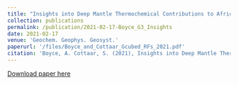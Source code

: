 ```yaml
---
title: "Insights into Deep Mantle Thermochemical Contributions to African Magmatism from Converted Seismic Phases"
collection: publications
permalink: /publication/2021-02-17-Boyce_G3_Insights
date: 2021-02-17
venue: 'Geochem. Geophys. Geosyst.'
paperurl: '/files/Boyce_and_Cottaar_Gcubed_RFs_2021.pdf'
citation: 'Boyce, A. Cottaar, S. (2021), Insights into Deep Mantle Thermochemical Contributions to African Magmatism from Converted Seismic Phases, Geochem. Geophys. Geosyst., https://doi.org/10.1029/2020GC009478.'
---
```


<a href='/files/Boyce_and_Cottaar_Gcubed_RFs_2021.pdf'>Download paper here</a>
